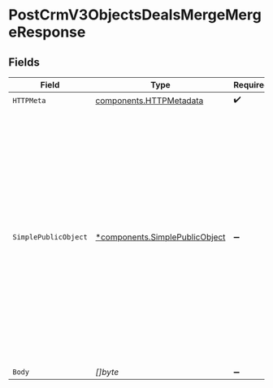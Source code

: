 # PostCrmV3ObjectsDealsMergeMergeResponse


## Fields

| Field                                                                                                                                                                                                                                                                                                                                                                                                                                | Type                                                                                                                                                                                                                                                                                                                                                                                                                                 | Required                                                                                                                                                                                                                                                                                                                                                                                                                             | Description                                                                                                                                                                                                                                                                                                                                                                                                                          | Example                                                                                                                                                                                                                                                                                                                                                                                                                              |
| ------------------------------------------------------------------------------------------------------------------------------------------------------------------------------------------------------------------------------------------------------------------------------------------------------------------------------------------------------------------------------------------------------------------------------------ | ------------------------------------------------------------------------------------------------------------------------------------------------------------------------------------------------------------------------------------------------------------------------------------------------------------------------------------------------------------------------------------------------------------------------------------ | ------------------------------------------------------------------------------------------------------------------------------------------------------------------------------------------------------------------------------------------------------------------------------------------------------------------------------------------------------------------------------------------------------------------------------------ | ------------------------------------------------------------------------------------------------------------------------------------------------------------------------------------------------------------------------------------------------------------------------------------------------------------------------------------------------------------------------------------------------------------------------------------ | ------------------------------------------------------------------------------------------------------------------------------------------------------------------------------------------------------------------------------------------------------------------------------------------------------------------------------------------------------------------------------------------------------------------------------------ |
| `HTTPMeta`                                                                                                                                                                                                                                                                                                                                                                                                                           | [components.HTTPMetadata](../../models/components/httpmetadata.md)                                                                                                                                                                                                                                                                                                                                                                   | :heavy_check_mark:                                                                                                                                                                                                                                                                                                                                                                                                                   | N/A                                                                                                                                                                                                                                                                                                                                                                                                                                  |                                                                                                                                                                                                                                                                                                                                                                                                                                      |
| `SimplePublicObject`                                                                                                                                                                                                                                                                                                                                                                                                                 | [*components.SimplePublicObject](../../models/components/simplepublicobject.md)                                                                                                                                                                                                                                                                                                                                                      | :heavy_minus_sign:                                                                                                                                                                                                                                                                                                                                                                                                                   | successful operation                                                                                                                                                                                                                                                                                                                                                                                                                 | {<br/>"id": "512",<br/>"properties": {<br/>"amount": "1500.00",<br/>"closedate": "2019-12-07T16:50:06.678Z",<br/>"createdate": "2019-10-30T03:30:17.883Z",<br/>"dealname": "Custom data integrations",<br/>"dealstage": "presentationscheduled",<br/>"hs_lastmodifieddate": "2019-12-07T16:50:06.678Z",<br/>"hubspot_owner_id": "910901",<br/>"pipeline": "default"<br/>},<br/>"createdAt": "2019-10-30T03:30:17.883Z",<br/>"updatedAt": "2019-12-07T16:50:06.678Z",<br/>"archived": false<br/>} |
| `Body`                                                                                                                                                                                                                                                                                                                                                                                                                               | *[]byte*                                                                                                                                                                                                                                                                                                                                                                                                                             | :heavy_minus_sign:                                                                                                                                                                                                                                                                                                                                                                                                                   | N/A                                                                                                                                                                                                                                                                                                                                                                                                                                  |                                                                                                                                                                                                                                                                                                                                                                                                                                      |
